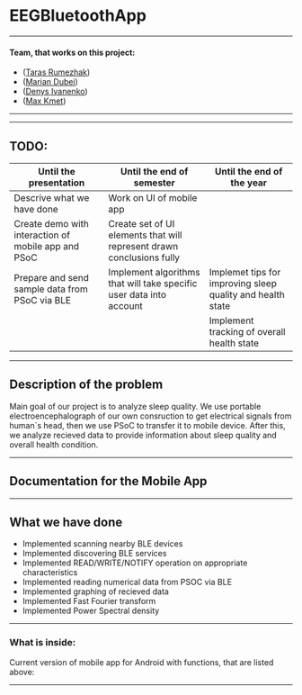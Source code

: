 # EEGBluetoothApp
---
#### Team, that works on this project:
- ([Taras Rumezhak](https://github.com/tarasrumezhak))
- ([Marian Dubei](https://github.com/MarianDubei))
- ([Denys Ivanenko](https://github.com/LilJohny))
- ([Max Kmet](https://github.com/MaxKmet))
---
___
## TODO:
|Until the presentation|Until the end of semester|Until the end of the year|
|-|-|-|
|Descrive what we have done| Work on UI of mobile app | |
|Create demo with interaction of mobile app and PSoC|Create set of UI elements that will represent drawn conclusions fully | |
|Prepare and send sample data from PSoC via BLE| Implement algorithms that will take specific user data into account |Implemet tips for improving sleep quality and health state|
| | |Implement tracking of overall health state|
___
## Description of the problem
Main goal of our project is to analyze sleep quality. We use portable electroencephalograph of our own consruction to get electrical signals from human`s head, then we use PSoC to transfer it to mobile device. After this, we analyze recieved data to provide information about sleep quality and overall health condition. 
___
## Documentation for the Mobile App
___
## What we have done
- Implemented scanning nearby BLE devices
- Implemented discovering BLE services
- Implemented READ/WRITE/NOTIFY operation on appropriate characteristics
- Implemented reading numerical data from PSOC via BLE
- Implemented graphing of recieved data
- Implemented Fast Fourier transform
- Implemented Power Spectral density
___
### What is inside:
Current version of mobile app for Android with functions, that are listed above:
___



